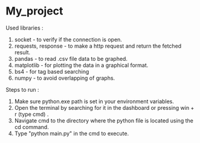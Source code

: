 # My_project

Used libraries :
1. socket - to verify if the connection is open.
2. requests, response - to make a http request and return the fetched result.
3. pandas - to read .csv file data to be graphed.
4. matplotlib - for plotting the data in a graphical format.
5. bs4 - for tag based searching
6. numpy - to avoid overlapping of graphs.



Steps to run :

1. Make sure python.exe path is set in your environment variables.
2. Open the terminal by searching for it in the dashboard or pressing win + r (type cmd) .
3. Navigate cmd to the directory where the python file is located using the cd command.
4. Type "python main.py" in the cmd to execute.
   
